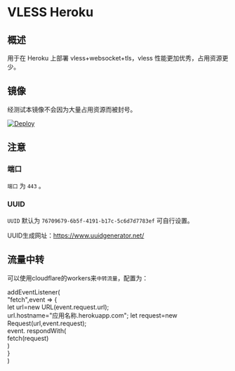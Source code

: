# VLESS Heroku

## 概述

用于在 Heroku 上部署 vless+websocket+tls，vless 性能更加优秀，占用资源更少。

## 镜像

经测试本镜像不会因为大量占用资源而被封号。

[![Deploy](https://www.herokucdn.com/deploy/button.png)](https://dashboard.heroku.com/new?template=https%3A%2F%2Fgithub.com%2FVerSign010%2Fv2fly-vless-heroku)

## 注意

### 端口

`端口` 为 `443` 。

### UUID

`UUID` 默认为 `76709679-6b5f-4191-b17c-5c6d7d7783ef` 可自行设置。

UUID生成网址：https://www.uuidgenerator.net/

## 流量中转

可以使用cloudflare的workers来`中转流量`，配置为：  

addEventListener(  
    "fetch",event => {  
        let url=new URL(event.request.url);  
        url.hostname="应用名称.herokuapp.com";
        let request=new Request(url,event.request);  
        event. respondWith(  
            fetch(request)  
        )  
    }  
)  
